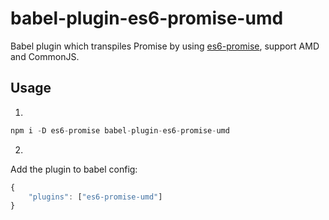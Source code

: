 # babel-plugin-es6-promise-umd
Babel plugin which transpiles Promise by using [es6-promise](https://www.npmjs.com/package/es6-promise), support AMD and CommonJS.

## Usage
1.
```javascript
npm i -D es6-promise babel-plugin-es6-promise-umd
```
2.
Add the plugin to babel config:
```javascript
{
    "plugins": ["es6-promise-umd"]
}
```
